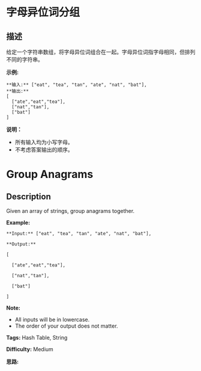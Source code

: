 # 字母异位词分组

## 描述

给定一个字符串数组，将字母异位词组合在一起。字母异位词指字母相同，但排列不同的字符串。

**示例:**

    
    
    **输入:** ["eat", "tea", "tan", "ate", "nat", "bat"],
    **输出:**
    [
      ["ate","eat","tea"],
      ["nat","tan"],
      ["bat"]
    ]

**说明：**

  * 所有输入均为小写字母。
  * 不考虑答案输出的顺序。



# Group Anagrams

## Description



Given an array of strings, group anagrams together.

**Example:**

    
    
    **Input:** ["eat", "tea", "tan", "ate", "nat", "bat"],
    **Output:**
    [
      ["ate","eat","tea"],
      ["nat","tan"],
      ["bat"]
    ]

**Note:**

  * All inputs will be in lowercase.
  * The order of your output does not matter.


**Tags:** Hash Table, String

**Difficulty:** Medium

**思路:**
